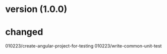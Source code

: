 # version (1.0.0)

# changed
010223/create-angular-project-for-testing
010223/write-common-unit-test